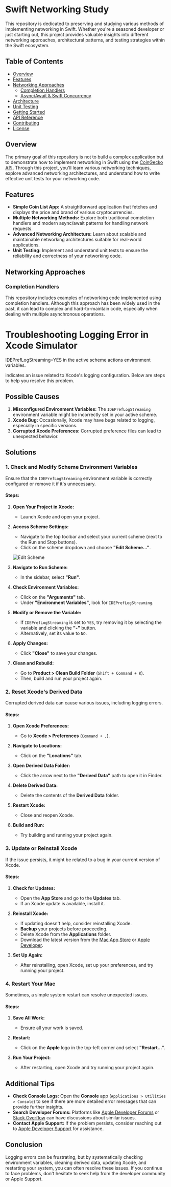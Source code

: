 # Swift Networking Study

This repository is dedicated to preserving and studying various methods of implementing networking in Swift. Whether you're a seasoned developer or just starting out, this project provides valuable insights into different networking approaches, architectural patterns, and testing strategies within the Swift ecosystem.

## Table of Contents

- [Overview](#overview)
- [Features](#features)
- [Networking Approaches](#networking-approaches)
  - [Completion Handlers](#completion-handlers)
  - [Async/Await & Swift Concurrency](#asyncawait--swift-concurrency)
- [Architecture](#architecture)
- [Unit Testing](#unit-testing)
- [Getting Started](#getting-started)
- [API Reference](#api-reference)
- [Contributing](#contributing)
- [License](#license)

## Overview

The primary goal of this repository is not to build a complex application but to demonstrate how to implement networking in Swift using the [CoinGecko API](https://www.coingecko.com/en/api). Through this project, you'll learn various networking techniques, explore advanced networking architectures, and understand how to write effective unit tests for your networking code.

## Features

- **Simple Coin List App:** A straightforward application that fetches and displays the price and brand of various cryptocurrencies.
- **Multiple Networking Methods:** Explore both traditional completion handlers and modern async/await patterns for handling network requests.
- **Advanced Networking Architecture:** Learn about scalable and maintainable networking architectures suitable for real-world applications.
- **Unit Testing:** Implement and understand unit tests to ensure the reliability and correctness of your networking code.

## Networking Approaches

### Completion Handlers

This repository includes examples of networking code implemented using completion handlers. Although this approach has been widely used in the past, it can lead to complex and hard-to-maintain code, especially when dealing with multiple asynchronous operations.



# Troubleshooting Logging Error in Xcode Simulator

IDEPrefLogStreaming=YES in the active scheme actions environment variables.


indicates an issue related to Xcode's logging configuration. Below are steps to help you resolve this problem.

## Possible Causes

1. **Misconfigured Environment Variables:** The `IDEPrefLogStreaming` environment variable might be incorrectly set in your active scheme.
2. **Xcode Bug:** Occasionally, Xcode may have bugs related to logging, especially in specific versions.
3. **Corrupted Xcode Preferences:** Corrupted preference files can lead to unexpected behavior.

## Solutions

### 1. Check and Modify Scheme Environment Variables

Ensure that the `IDEPrefLogStreaming` environment variable is correctly configured or remove it if it's unnecessary.

#### Steps:

1. **Open Your Project in Xcode:**
   - Launch Xcode and open your project.

2. **Access Scheme Settings:**
   - Navigate to the top toolbar and select your current scheme (next to the Run and Stop buttons).
   - Click on the scheme dropdown and choose **"Edit Scheme..."**.

   ![Edit Scheme](https://i.imgur.com/YourImageLink.png)

3. **Navigate to Run Scheme:**
   - In the sidebar, select **"Run"**.

4. **Check Environment Variables:**
   - Click on the **"Arguments"** tab.
   - Under **"Environment Variables"**, look for `IDEPrefLogStreaming`.

5. **Modify or Remove the Variable:**
   - If `IDEPrefLogStreaming` is set to `YES`, try removing it by selecting the variable and clicking the **"-"** button.
   - Alternatively, set its value to `NO`.

6. **Apply Changes:**
   - Click **"Close"** to save your changes.

7. **Clean and Rebuild:**
   - Go to **Product > Clean Build Folder** (`Shift + Command + K`).
   - Then, build and run your project again.

### 2. Reset Xcode's Derived Data

Corrupted derived data can cause various issues, including logging errors.

#### Steps:

1. **Open Xcode Preferences:**
   - Go to **Xcode > Preferences** (`Command + ,`).

2. **Navigate to Locations:**
   - Click on the **"Locations"** tab.

3. **Open Derived Data Folder:**
   - Click the arrow next to the **"Derived Data"** path to open it in Finder.

4. **Delete Derived Data:**
   - Delete the contents of the **Derived Data** folder.

5. **Restart Xcode:**
   - Close and reopen Xcode.

6. **Build and Run:**
   - Try building and running your project again.

### 3. Update or Reinstall Xcode

If the issue persists, it might be related to a bug in your current version of Xcode.

#### Steps:

1. **Check for Updates:**
   - Open the **App Store** and go to the **Updates** tab.
   - If an Xcode update is available, install it.

2. **Reinstall Xcode:**
   - If updating doesn't help, consider reinstalling Xcode.
   - **Backup** your projects before proceeding.
   - Delete Xcode from the **Applications** folder.
   - Download the latest version from the [Mac App Store](https://apps.apple.com/us/app/xcode/id497799835?mt=12) or [Apple Developer](https://developer.apple.com/xcode/).

3. **Set Up Again:**
   - After reinstalling, open Xcode, set up your preferences, and try running your project.

### 4. Restart Your Mac

Sometimes, a simple system restart can resolve unexpected issues.

#### Steps:

1. **Save All Work:**
   - Ensure all your work is saved.

2. **Restart:**
   - Click on the **Apple** logo in the top-left corner and select **"Restart..."**.

3. **Run Your Project:**
   - After restarting, open Xcode and try running your project again.

## Additional Tips

- **Check Console Logs:** Open the **Console** app (`Applications > Utilities > Console`) to see if there are more detailed error messages that can provide further insights.
- **Search Developer Forums:** Platforms like [Apple Developer Forums](https://developer.apple.com/forums/) or [Stack Overflow](https://stackoverflow.com/) can have discussions about similar issues.
- **Contact Apple Support:** If the problem persists, consider reaching out to [Apple Developer Support](https://developer.apple.com/support/) for assistance.

## Conclusion

Logging errors can be frustrating, but by systematically checking environment variables, cleaning derived data, updating Xcode, and restarting your system, you can often resolve these issues. If you continue to face problems, don't hesitate to seek help from the developer community or Apple Support.